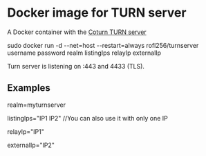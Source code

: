 # Docker image for TURN server
A Docker container with the [Coturn TURN server](https://github.com/coturn/coturn)

sudo docker run -d --net=host --restart=always rofl256/turnserver username password realm listingIps relayIp externalIp

Turn server is listening on :443 and 4433 (TLS). 

## Examples
realm=myturnserver

listingIps="IP1 IP2" //You can also use it with only one IP

relayIp="IP1"

externalIp="IP2"
